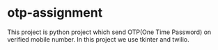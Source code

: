 # otp-assignment
This project is python project which send OTP(One Time Password) on verified mobile number.
In this project we use tkinter and twilio.
